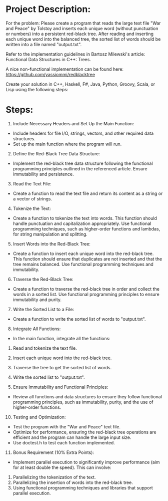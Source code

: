 # Project Description:

For the problem: Please create a program that reads the large text file "War and Peace" by Tolstoy and inserts each unique word (without punctuation or numbers) into a persistent red-black tree. After reading and inserting each unique word into the balanced tree, the sorted list of words should be written into a file named "output.txt".

Refer to the implementation guidelines in Bartosz Milewski's article: Functional Data Structures in C++: Trees.

A nice non-functional implementation can be found here: https://github.com/yassiommi/redblacktree

Create your solution in C++, Haskell, F#, Java, Python, Groovy, Scala, or Lisp using the following steps:

# Steps:
1) Include Necessary Headers and Set Up the Main Function:
- Include headers for file I/O, strings, vectors, and other required data structures.
- Set up the main function where the program will run.

2) Define the Red-Black Tree Data Structure:
- Implement the red-black tree data structure following the functional programming principles outlined in the referenced article. Ensure immutability and persistence.

3) Read the Text File:
- Create a function to read the text file and return its content as a string or a vector of strings.

4) Tokenize the Text:
- Create a function to tokenize the text into words. This function should handle punctuation and capitalization appropriately. Use functional programming techniques, such as higher-order functions and lambdas, for string manipulation and splitting.

5) Insert Words into the Red-Black Tree:
- Create a function to insert each unique word into the red-black tree. This function should ensure that duplicates are not inserted and that the tree remains balanced. Use functional programming techniques and immutability.

6) Traverse the Red-Black Tree:
- Create a function to traverse the red-black tree in order and collect the words in a sorted list. Use functional programming principles to ensure immutability and purity.

7) Write the Sorted List to a File:
- Create a function to write the sorted list of words to "output.txt".

8) Integrate All Functions:
- In the main function, integrate all the functions:
1) Read and tokenize the text file.
2) Insert each unique word into the red-black tree.
3) Traverse the tree to get the sorted list of words.
4) Write the sorted list to "output.txt".

9) Ensure Immutability and Functional Principles:
- Review all functions and data structures to ensure they follow functional programming principles, such as immutability, purity, and the use of higher-order functions.

10) Testing and Optimization:
- Test the program with the "War and Peace" text file.
- Optimize for performance, ensuring the red-black tree operations are efficient and the program can handle the large input size.
- Use doctest.h to test each function implemented.

11) Bonus Requirement (10% Extra Points): 
- Implement parallel execution to significantly improve performance (aim for at least double the speed). This can involve: 
1) Parallelizing the tokenization of the text. 
2) Parallelizing the insertion of words into the red-black tree. 
3) Using functional programming techniques and libraries that support parallel execution.
